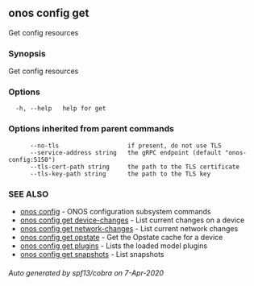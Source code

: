 ## onos config get

Get config resources

### Synopsis

Get config resources

### Options

```
  -h, --help   help for get
```

### Options inherited from parent commands

```
      --no-tls                   if present, do not use TLS
      --service-address string   the gRPC endpoint (default "onos-config:5150")
      --tls-cert-path string     the path to the TLS certificate
      --tls-key-path string      the path to the TLS key
```

### SEE ALSO

* [onos config](onos_config.md)	 - ONOS configuration subsystem commands
* [onos config get device-changes](onos_config_get_device-changes.md)	 - List current changes on a device
* [onos config get network-changes](onos_config_get_network-changes.md)	 - List current network changes
* [onos config get opstate](onos_config_get_opstate.md)	 - Get the Opstate cache for a device
* [onos config get plugins](onos_config_get_plugins.md)	 - Lists the loaded model plugins
* [onos config get snapshots](onos_config_get_snapshots.md)	 - List snapshots

###### Auto generated by spf13/cobra on 7-Apr-2020
